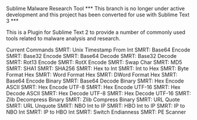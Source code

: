 Sublime Malware Research Tool 
*** This branch is no longer under active development and this project has been converted for use with Sublime Text 3 ***

This is a Plugin for Sublime Text 2 to provide a number of commonly used tools related to malware analysis and research.

Current Commands
SMRT: Unix Timestamp From Int
SMRT: Base64 Encode
SMRT: Base32 Encode
SMRT: Base64 Decode
SMRT: Base32 Decode
SMRT: Rot13 Encode
SMRT: RotX Encode
SMRT: Swap Char
SMRT: MD5
SMRT: SHA1
SMRT: SHA256
SMRT: Hex to Int
SMRT: Int to Hex
SMRT: Byte Format Hex
SMRT: Word Format Hex
SMRT: DWord Format Hex
SMRT: Base64 Encode Binary
SMRT: Base64 Decode Binary
SMRT: Hex Encode ASCII
SMRT: Hex Encode UTF-8
SMRT: Hex Encode UTF-16
SMRT: Hex Decode ASCII
SMRT: Hex Decode UTF-8
SMRT: Hex Decode UTF-16
SMRT: Zlib Decompress Binary
SMRT: Zlib Compress Binary
SMRT: URL Quote
SMRT: URL Unquote
SMRT: NBO Int to IP
SMRT: HBO Int to IP
SMRT: IP to NBO Int
SMRT: IP to HBO Int
SMRT: Switch Endianness
SMRT: PE Scanner
